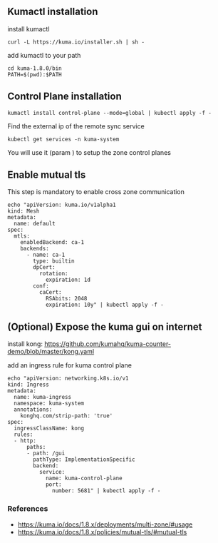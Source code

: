 ## Kumactl installation

install kumactl
```
curl -L https://kuma.io/installer.sh | sh -
```
add kumactl to your path
```
cd kuma-1.8.0/bin
PATH=$(pwd):$PATH
```

## Control Plane installation
```
kumactl install control-plane --mode=global | kubectl apply -f -
```

Find the external ip of the remote sync service

```
kubectl get services -n kuma-system
```
You will use it (param <global-kds-address>) to setup the zone control planes

## Enable mutual tls

This step is mandatory to enable cross zone communication

```
echo "apiVersion: kuma.io/v1alpha1
kind: Mesh
metadata:
  name: default
spec:
  mtls:
    enabledBackend: ca-1
    backends:
      - name: ca-1
        type: builtin
        dpCert:
          rotation:
            expiration: 1d
        conf:
          caCert:
            RSAbits: 2048
            expiration: 10y" | kubectl apply -f -
```


## (Optional) Expose the kuma gui on internet


install kong: https://github.com/kumahq/kuma-counter-demo/blob/master/kong.yaml


add an ingress rule for kuma control plane

```
echo "apiVersion: networking.k8s.io/v1
kind: Ingress
metadata:
  name: kuma-ingress
  namespace: kuma-system
  annotations:
    konghq.com/strip-path: 'true'
spec:
  ingressClassName: kong
  rules:
  - http:
      paths:
      - path: /gui
        pathType: ImplementationSpecific
        backend:
          service:
            name: kuma-control-plane
            port: 
              number: 5681" | kubectl apply -f -
```
### References

- https://kuma.io/docs/1.8.x/deployments/multi-zone/#usage
- https://kuma.io/docs/1.8.x/policies/mutual-tls/#mutual-tls

